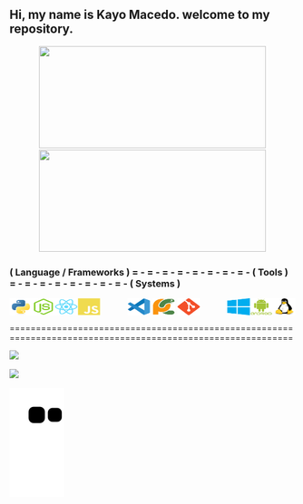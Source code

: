 ## Hi, my name is Kayo Macedo. welcome to my repository.

<div align="center"/>
<a href="https://github.com/kayomacedo"> </a>
<img height="180em" width="400em"src="https://github-readme-stats.vercel.app/api?username=kayomacedo&show_icons=true&theme=github_dark&include_all_commits=true&count_private=true">
<img height="180em" width="400em" src="https://github-readme-stats.vercel.app/api/top-langs/?username=kayomacedo&layout=compact&langs_count=7&theme=github_dark">
</div>
  
 
 <h3 >( Language / Frameworks ) = - = - = - = - = - = - = -  = - ( Tools ) = - = - = - = - = - = - = -  = - ( Systems ) </h1>


 

 
  
  
  
 
  <!-- Linguagens e Frameworks -->
  
  <img align="left" alt="Python" height="30" width="40" src="https://raw.githubusercontent.com/devicons/devicon/master/icons/python/python-original.svg">
  <img align="left" alt="NodeJs" height="30" width="40" src="https://raw.githubusercontent.com/devicons/devicon/master/icons/nodejs/nodejs-original.svg">
  <img align="left" alt="React-Native" height="30" width="40" src="https://raw.githubusercontent.com/devicons/devicon/master/icons/react/react-original.svg">
  <img align="left" alt="Js" height="30" width="40" src="https://raw.githubusercontent.com/devicons/devicon/master/icons/javascript/javascript-plain.svg">
  
  
  
  <!-- Ferramentas -->
  <div align="center">
 
  <img align="center" alt="Vscode" height="30" width="40" src="https://github.com/devicons/devicon/blob/master/icons/vscode/vscode-original.svg"/>
  <img align="center" alt="Pycharm" height="30" width="40" src="https://github.com/devicons/devicon/blob/master/icons/pycharm/pycharm-original.svg"/>
  <img align="center" alt="Git" height="30" width="40" src="https://github.com/devicons/devicon/blob/master/icons/git/git-original.svg"/>
                                                                                                                                                   
                                                                                                                                                   
                                                                                                                                                   
                                                                                                                                                
                                                                                                                                                
                                                                                                                                               
                                                                                                                                                
                                                                                                                                              
   <!-- Sistemas -->
                                                                                                                                                   
  
   <img align="right" alt="Linux" height="30" width="40" src="https://raw.githubusercontent.com/devicons/devicon/master/icons/linux/linux-original.svg">
   <img align="right" alt="Android" height="30" width="40" src="https://github.com/devicons/devicon/blob/master/icons/android/android-plain-wordmark.svg">
   <img align="right" alt="Windows" height="30" width="40" src="https://github.com/kayomacedo/kayomacedo/blob/main/.github/workflows/icone/microsoft-windows-22-logo-svgrepo-com.svg">
  
  
       
  
  
</div>
<p> </p>
============================================================================================================
<p> </p>
 
 
<div> 

  <a href="https://www.instagram.com/kayomacedo/" target="_blank"><img src="https://img.shields.io/badge/-Instagram-%23E4405F?style=for-the-badge&logo=instagram&logoColor=white" target="_blank"></a>
 
  <a href="https://www.linkedin.com/in/kayo-macedo-2a36b7211/" target="_blank"><img src="https://img.shields.io/badge/-LinkedIn-%230077B5?style=for-the-badge&logo=linkedin&logoColor=white" target="_blank"></a> 
 
  ![Snake animation](https://github.com/kayomacedo/kayomacedo/blob/output/github-contribution-grid-snake.svg)
 
</div>




